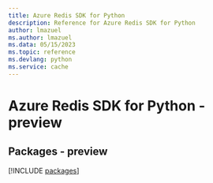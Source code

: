```yaml
---
title: Azure Redis SDK for Python
description: Reference for Azure Redis SDK for Python
author: lmazuel
ms.author: lmazuel
ms.data: 05/15/2023
ms.topic: reference
ms.devlang: python
ms.service: cache
---
```

# Azure Redis SDK for Python - preview
## Packages - preview
[!INCLUDE [packages](redis-index.md)]